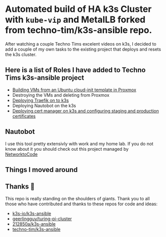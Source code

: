 # Automated build of HA k3s Cluster with `kube-vip` and MetalLB forked from techno-tim/k3s-ansible repo.

After watching a couple Techno Tims excelent videos on k3s, I decided to add a couple of my own tasks to the existing project that deploys and resets the k3s cluster.
## Here is a list of Roles I have added to Techno Tims k3s-ansible project 
- [Building VMs from an Ubuntu cloud-init template in Proxmox](https://technotim.live/posts/cloud-init-cloud-image/)
- Destroying the VMs and deleting from Proxmox
- [Deploying Traefik on to k3s](https://technotim.live/posts/kube-traefik-cert-manager-le/)
- Deploying Nautobot on the k3s
- [Deploying cert manager on k3s and configuring staging and production certificates](https://technotim.live/posts/kube-traefik-cert-manager-le/)

## Nautobot
I use this tool pretty extensivly with work and my home lab. If you do not know about it you should check out this project managed by [NetworktoCode](https://docs.nautobot.com/projects/core/en/stable/)

## Things I moved around


## Thanks 🤝

This repo is really standing on the shoulders of giants. Thank you to all those who have contributed and thanks to these repos for code and ideas:

- [k3s-io/k3s-ansible](https://github.com/k3s-io/k3s-ansible)
- [geerlingguy/turing-pi-cluster](https://github.com/geerlingguy/turing-pi-cluster)
- [212850a/k3s-ansible](https://github.com/212850a/k3s-ansible)
- [techno-tim/k3s-ansible](https://github.com/techno-tim/k3s-ansible)